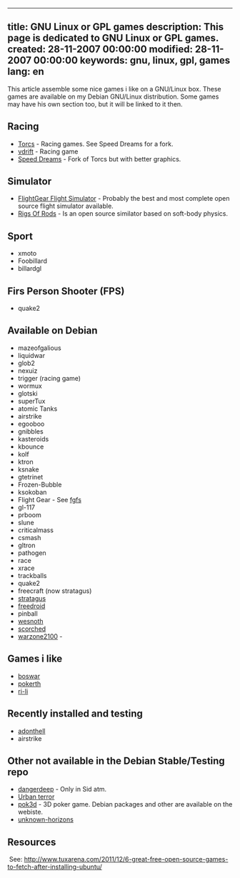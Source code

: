 -----
title: GNU Linux or GPL games
description: This page is dedicated to GNU Linux or GPL games.
created: 28-11-2007 00:00:00
modified: 28-11-2007 00:00:00
keywords: gnu, linux, gpl, games
lang: en
-----

This article assemble some nice games i like on a GNU/Linux box. These
games are available on my Debian GNU/Linux distribution. Some games may
have his own section too, but it will be linked to it then.

## Racing

-   [Torcs](http://torcs.sourceforge.net) - Racing games. See Speed
    Dreams for a fork.
-   [vdrift](http://vdrift.net) - Racing game
-   [Speed Dreams](http://www.speed-dreams.org) - Fork of Torcs but with
    better graphics.

## Simulator

-   [FlightGear Flight Simulator](http://www.flightgear.org) - Probably
    the best and most complete open source flight simulator available.
-   [Rigs Of Rods](http://www.rigsofrods.com) - Is an open source
    similator based on soft-body physics.

## Sport

-   xmoto
-   Foobillard
-   billardgl

## Firs Person Shooter (FPS)

-   quake2

## Available on Debian

-   mazeofgalious
-   liquidwar
-   glob2
-   nexuiz
-   trigger (racing game)
-   wormux
-   glotski
-   superTux
-   atomic Tanks
-   airstrike
-   egooboo
-   gnibbles
-   kasteroids
-   kbounce
-   kolf
-   ktron
-   ksnake
-   gtetrinet
-   Frozen-Bubble
-   ksokoban
-   Flight Gear - See
    [fgfs](http://dvm.zapto.org:8080/pyguicms-dev/articles/view/fgfs)
-   gl-117
-   prboom
-   slune
-   criticalmass
-   csmash
-   gltron
-   pathogen
-   race
-   xrace
-   trackballs
-   quake2
-   freecraft (now stratagus)
-   [stratagus](http://stratagus.sourceforge.net/)
-   [freedroid](http://freedroid.sourceforge.net/)
-   pinball
-   [wesnoth](http://www.wesnoth.org/)
-   [scorched](http://www.scorched3d.co.uk/)
-   [warzone2100](http://wz2100.net/) -

## Games i like

-   [boswar](http://www.boswars.org/)
-   [pokerth](http://www.pokerth.net/)
-   [ri-li](http://ri-li.sourceforge.net/)

## Recently installed and testing

-   [adonthell](http://adonthell.linuxgames.com/)
-   airstrike

## Other not available in the Debian Stable/Testing repo

-   [](http://wz2100.net/)[dangerdeep](http://dangerdeep.sourceforge.net/) -
    Only in Sid atm.
-   [Urban terror](http://www.urbanterror.net/)
-   [pok3d](http://www.pok3d.com/download.php) - 3D poker game. Debian
    packages and other are available on the webiste.
-   [unknown-horizons](http://www.unknown-horizons.org/)

## Resources

 See:
<http://www.tuxarena.com/2011/12/6-great-free-open-source-games-to-fetch-after-installing-ubuntu/>
